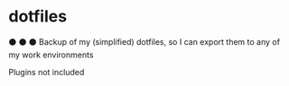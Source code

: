 # dotfiles
⚫ ⚫ ⚫  Backup of my (simplified) dotfiles, so I can export them to any of my work environments

Plugins not included

